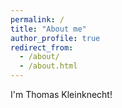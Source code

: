 ```yaml
---
permalink: /
title: "About me"
author_profile: true
redirect_from: 
  - /about/
  - /about.html
---
```


I'm Thomas Kleinknecht!
